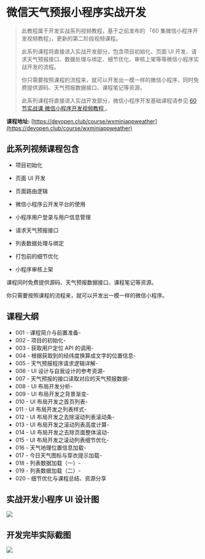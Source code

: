 # 微信天气预报小程序实战开发

>此教程属于开发实战系列视频教程，基于之前发布的 「60 集微信小程序开发视频教程」，更新的第二阶段视频课程。
>
>此系列课程将直接进入实战开发部分，包含项目初始化、页面 UI 开发、请求天气预报接口、数据处理与绑定、细节优化、审核上架等等微信小程序实战开发的流程。
>
>你只需要按照课程的流程来，就可以开发出一模一样的微信小程序，同时免费提供源码、天气预报数据接口、课程笔记等资源。
>
>此系列课程将直接进入实战开发部分，微信小程序开发基础课程请参见 [60节实战课 微信小程序开发视频教程 ](https://devopen.club/course/wxminiapp)。

**课程地址:** [https://devopen.club/course/wxminiappweather](https://devopen.club/course/wxminiappweather)

## 此系列视频课程包含

- 项目初始化

- 页面 UI 开发

- 页面路由逻辑

- 微信小程序云开发平台的使用

- 小程序用户登录与用户信息管理

- 请求天气预报接口

- 列表数据处理与绑定

- 打包前的细节优化

- 小程序审核上架

课程同时免费提供源码、天气预报数据接口、课程笔记等资源。

你只需要按照课程的流程来，就可以开发出一模一样的微信小程序。

## 课程大纲

- 001 - 课程简介与前置准备- 
- 002 - 项目的初始化- 
- 003 - 获取用户定位 API 的调用- 
- 004 - 根据获取到的经纬度换算成文字的位置信息- 
- 005 - 天气预报程序请求逻辑详解- 
- 006 - UI 设计与自我设计的参考资源- 
- 007 - 天气预报的接口读取对应的天气预报数据- 
- 008 - UI 布局开发分析- 
- 009 - UI 布局开发之背景渐变- 
- 010 - UI 布局开发之首页列表- 
- 011 - UI 布局开发之列表样式- 
- 012 - UI 布局开发之去除滚动列表滚动条- 
- 013 - UI 布局开发之滚动列表高度计算- 
- 014 - UI 布局开发之去除页面整体滚动- 
- 015 - UI 布局开发之滚动列表细节优化- 
- 016 - 天气地理位置信息加载- 
- 017 - 今日天气图标与穿衣提示加载- 
- 018 - 列表数据加载（一）- 
- 019 - 列表数据加载（二）- 
- 020 - 细节优化与课程总结、资源分享

## 实战开发小程序 UI 设计图

![](https://image.devopen.club/ui-weatherapp.jpg)

## 开发完毕实际截图

![](https://image.devopen.club/screenshot.png)
